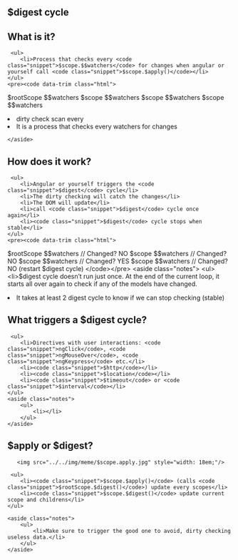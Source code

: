 <section>
    <h1>$digest cycle</h1>
</section>


<section>
    <h2>What is it?</h2>
    
     <ul>
        <li>Process that checks every <code class="snippet">$scope.$$watchers</code> for changes when angular or yourself call <code class="snippet">$scope.$apply()</code></li>
    </ul>
    <pre><code data-trim class="html">
$rootScope
    $$watchers
    $scope
        $$watchers
    $scope
        $$watchers
        $scope
            $$watchers
    </code></pre>
    <aside class="notes">
            <li>dirty check scan every</li>
            <li>It is a process that checks every watchers for changes</li>
        </ul>
        
    </aside>
    
</section>
<section>
    <h2>How does it work?</h2>
    
     <ul>
        <li>Angular or yourself triggers the <code class="snippet">$digest</code> cycle</li>
        <li>The dirty checking will catch the changes</li>
        <li>The DOM will update</li>
        <li>call <code class="snippet">$digest</code> cycle once again</li>
        <li><code class="snippet">$digest</code> cycle stops when stable</li>
    </ul>
    <pre><code data-trim class="html">
$rootScope
    $$watchers // Changed? NO
    $scope
        $$watchers // Changed? NO
    $scope
        $$watchers // Changed? YES
        $scope
            $$watchers // Changed? NO (restart $digest cycle)
    </code></pre>
    <aside class="notes">
        <ul>
            <li>$digest cycle doesn’t run just once. At the end of the current loop, it starts all over again to check if any of the models have changed.</li>
            <li>It takes at least 2 digest cycle to know if we can stop checking (stable)</li>
        </ul>
    </aside>
    
</section>
<section>
    <h2>What triggers a $digest cycle?</h2>    

     <ul>
        <li>Directives with user interactions: <code class="snippet">ngClick</code>, <code class="snippet">ngMouseOver</code>, <code class="snippet">ngKeypress</code> etc.</li>
        <li><code class="snippet">$http</code></li>
        <li><code class="snippet">$location</code></li>
        <li><code class="snippet">$timeout</code> or <code class="snippet">$interval</code></li>
    </ul>
    <aside class="notes">
        <ul>
            <li></li>
        </ul>
    </aside>
    
</section>
<section>
    <h2>$apply or $digest?</h2>
    
       <img src="../../img/meme/$scope.apply.jpg" style="width: 18em;"/>
    
     <ul>
        <li><code class="snippet">$scope.$apply()</code> (calls <code class="snippet">$rootScope.$digest()</code>) update every scopes</li>
        <li><code class="snippet">$scope.$digest()</code> update current scope and childrens</li>
    </ul>
   
    <aside class="notes">
        <ul>
            <li>Make sure to trigger the good one to avoid, dirty checking useless data.</li>
        </ul>
    </aside>
    
</section>